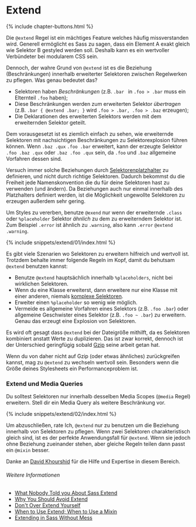 
# Extend

{% include chapter-buttons.html %}

Die `@extend` Regel ist ein mächtiges Feature welches häufig missverstanden wird. Generell ermöglicht es Sass zu sagen, dass ein Element A exakt gleich wie Selektor B gestyled werden soll. Deshalb kann es ein wertvoller Verbündeter bei modularem CSS sein.

Dennoch, der wahre Grund von `@extend` ist es die Beziehung (Beschränkungen) innerhalb erweiterter Selektoren zwischen Regelwerken zu pflegen. Was genau bedeutet das?

* Selektoren haben *Beschränkungen* (z.B. `.bar ` in `.foo > .bar` muss ein Elternteil `.foo` haben);
* Diese Beschränkungen werden zum erweiterten Selektor *übertragen* (z.B. `.bar { @extend .bar; }` wird `.foo > .bar, .foo > .baz` erzeugen);
* Die Deklarationen des erweiterten Selektors werden mit dem erweiternden Selektor geteilt.

Dem vorausgesetzt ist es ziemlich einfach zu sehen, wie erweiternde Selektoren mit nachsichtigen Beschränkungen zu Selektorexplosion führen können. Wenn `.baz .qux` `.foo .bar` erweitert, kann der erzeugte Selektor `.foo .baz .qux` oder `.baz .foo .qux` sein, da `.foo` und `.baz` allgemeine Vorfahren dessen sind.

Versuch immer solche Beziehungen durch [Selektorenplatzhalter](http://www.sitepoint.com/sass-reference/placeholders/) zu definieren, und nicht durch richtige Selektoren. Dadurch bekommst du die Freiheit jede Namenskonvention die du für deine Selektoren hast zu verwenden (und ändern). Da Beziehungen auch nur einmal innerhalb des Platzhalters definiert werden, ist die Möglichkeit ungewollte Selektoren zu erzeugen außerdem sehr gering.

Um Styles zu vererben, benutze `@exend` nur wenn der erweiternde `.class` oder `%placeholder` Selektor _ähnlich_ zu dem zu erweiterndem Selektor ist. Zum Beispiel `.error` ist ähnlich zu `.warning`, also kann `.error` `@extend .warning`.

{% include snippets/extend/01/index.html %}

Es gibt viele Szenarien wo Selektoren zu erweitern hilfreich und wertvoll ist. Trotzdem behalte immer folgende Regeln im Kopf, damit du behutsam `@extend` benutzen kannst:

* Benutze `@extend` hauptsächlich innerhalb `%placeholders`, nicht bei wirklichen Selektoren.
* Wenn du eine Klasse erweiterst, dann erweitere nur eine Klasse mit einer anderen, niemals [komplexe Selektoren](http://www.w3.org/TR/selectors4/#syntax).
* Erweiter einen `%placeholder` so wenig wie möglich.
* Vermeide es allgemeine Vorfahren eines Selektors (z.B. `.foo .bar`) oder allgemeine Geschwister eines Selektor (z.B. `.foo ~ .bar`) zu erweitern. Genau das erzeugt eine Explosion von Selektoren.

<div class="note">
	<p>Es wird oft gesagt dass <code>@extend</code> bei der Dateigröße mithilft, da es Selektoren kombiniert anstatt Werte zu duplizieren. Das ist zwar korrekt, dennoch ist der Unterschied geringfügig sobald <a href="http://de.wikipedia.org/wiki/Gzip">Gzip</a> seine arbeit getan hat.</p>
	<p>Wenn du von daher nicht auf Gzip (oder etwas ähnliches) zurückgreifen kannst, mag zu <code>@extend</code> zu wechseln wertvoll sein. Besonders wenn die Größe deines Stylesheets ein Performanceproblem ist.</p>
</div>

### Extend und Media Queries

Du solltest Selektoren nur innerhalb desselben Media Scopes (`@media` Regel) erweitern. Stell dir ein Media Query als weitere Beschränkung vor.

{% include snippets/extend/02/index.html %}

Um abzuschließen, rate Ich, `@extend` nur zu benutzen um die Beziehung innerhalb von Selektoren zu pflegen. Wenn zwei Selektoren charakteristisch gleich sind, ist es der perfekte Anwendungsfall für `@extend`. Wenn sie jedoch ohne Beziehung zueinander stehen, aber gleiche Regeln teilen dann passt ein `@mixin` besser.

<div class="note">
	<p>Danke an <a href="https://twitter.com/davidkpiano">David Khourshid</a> für die Hilfe und Expertise in diesem Bereich.</p>
</div>

###### Weitere Informationen

* [What Nobody Told you About Sass Extend](http://www.sitepoint.com/sass-extend-nobody-told-you/)
* [Why You Should Avoid Extend](http://www.sitepoint.com/avoid-sass-extend/)
* [Don't Over Extend Yourself](http://pressupinc.com/blog/2014/11/dont-overextend-yourself-in-sass/)
* [When to Use Extend; When to Use a Mixin](http://csswizardry.com/2014/11/when-to-use-extend-when-to-use-a-mixin/)
* [Extending in Sass Without Mess](http://www.smashingmagazine.com/2015/05/04/extending-in-sass-without-mess/)
